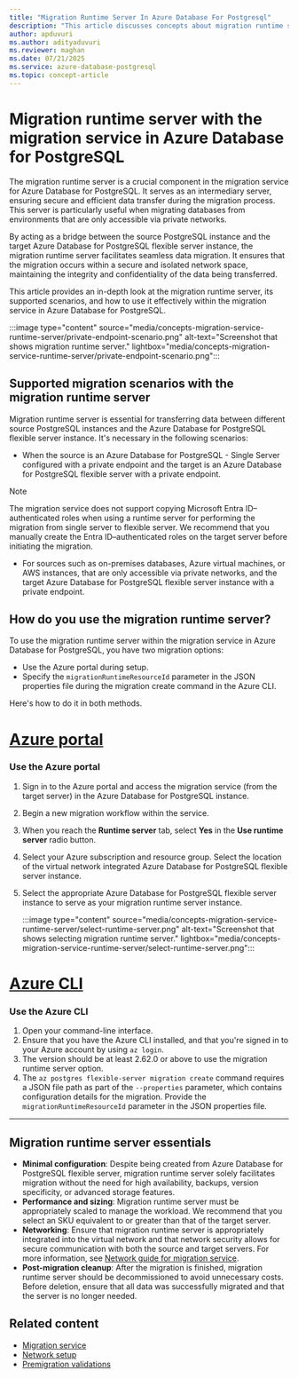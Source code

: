 ```yaml
---
title: "Migration Runtime Server In Azure Database For Postgresql"
description: "This article discusses concepts about migration runtime server with the migration service in Azure Database for PostgreSQL."
author: apduvuri
ms.author: adityaduvuri
ms.reviewer: maghan
ms.date: 07/21/2025
ms.service: azure-database-postgresql
ms.topic: concept-article
---
```


# Migration runtime server with the migration service in Azure Database for PostgreSQL

The migration runtime server is a crucial component in the migration service for Azure Database for PostgreSQL. It serves as an intermediary server, ensuring secure and efficient data transfer during the migration process. This server is particularly useful when migrating databases from environments that are only accessible via private networks.

By acting as a bridge between the source PostgreSQL instance and the target Azure Database for PostgreSQL flexible server instance, the migration runtime server facilitates seamless data migration. It ensures that the migration occurs within a secure and isolated network space, maintaining the integrity and confidentiality of the data being transferred.

This article provides an in-depth look at the migration runtime server, its supported scenarios, and how to use it effectively within the migration service in Azure Database for PostgreSQL.

:::image type="content" source="media/concepts-migration-service-runtime-server/private-endpoint-scenario.png" alt-text="Screenshot that shows migration runtime server." lightbox="media/concepts-migration-service-runtime-server/private-endpoint-scenario.png":::

## Supported migration scenarios with the migration runtime server

Migration runtime server is essential for transferring data between different source PostgreSQL instances and the Azure Database for PostgreSQL flexible server instance. It's necessary in the following scenarios:

- When the source is an Azure Database for PostgreSQL - Single Server configured with a private endpoint and the target is an Azure Database for PostgreSQL flexible server with a private endpoint.

> [!NOTE]  
> The migration service does not support copying Microsoft Entra ID–authenticated roles when using a runtime server for performing the migration from single server to flexible server. We recommend that you manually create the Entra ID–authenticated roles on the target server before initiating the migration.

- For sources such as on-premises databases, Azure virtual machines, or AWS instances, that are only accessible via private networks, and the target Azure Database for PostgreSQL flexible server instance with a private endpoint.

## How do you use the migration runtime server?

To use the migration runtime server within the migration service in Azure Database for PostgreSQL, you have two migration options:

- Use the Azure portal during setup.
- Specify the `migrationRuntimeResourceId` parameter in the JSON properties file during the migration create command in the Azure CLI.

Here's how to do it in both methods.

# [Azure portal](#tab/azure-portal)

### Use the Azure portal

1. Sign in to the Azure portal and access the migration service (from the target server) in the Azure Database for PostgreSQL instance.
1. Begin a new migration workflow within the service.
1. When you reach the **Runtime server** tab, select **Yes** in the **Use runtime server** radio button.
1. Select your Azure subscription and resource group. Select the location of the virtual network integrated Azure Database for PostgreSQL flexible server instance.
1. Select the appropriate Azure Database for PostgreSQL flexible server instance to serve as your migration runtime server instance.

   :::image type="content" source="media/concepts-migration-service-runtime-server/select-runtime-server.png" alt-text="Screenshot that shows selecting migration runtime server." lightbox="media/concepts-migration-service-runtime-server/select-runtime-server.png":::

# [Azure CLI](#tab/azure-cli)

### Use the Azure CLI

1. Open your command-line interface.
1. Ensure that you have the Azure CLI installed, and that you're signed in to your Azure account by using `az login`.
1. The version should be at least 2.62.0 or above to use the migration runtime server option.
1. The `az postgres flexible-server migration create` command requires a JSON file path as part of the `--properties` parameter, which contains configuration details for the migration. Provide the `migrationRuntimeResourceId` parameter in the JSON properties file.

---

## Migration runtime server essentials

- **Minimal configuration**: Despite being created from Azure Database for PostgreSQL flexible server, migration runtime server solely facilitates migration without the need for high availability, backups, version specificity, or advanced storage features.
- **Performance and sizing**: Migration runtime server must be appropriately scaled to manage the workload. We recommend that you select an SKU equivalent to or greater than that of the target server.
- **Networking**: Ensure that migration runtime server is appropriately integrated into the virtual network and that network security allows for secure communication with both the source and target servers. For more information, see [Network guide for migration service](how-to-network-setup-migration-service.md).
- **Post-migration cleanup**: After the migration is finished, migration runtime server should be decommissioned to avoid unnecessary costs. Before deletion, ensure that all data was successfully migrated and that the server is no longer needed.

## Related content

- [Migration service](concepts-migration-service-postgresql.md)
- [Network setup](how-to-network-setup-migration-service.md)
- [Premigration validations](concepts-premigration-migration-service.md)

